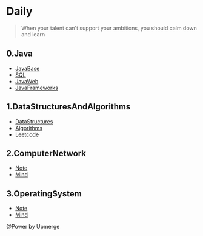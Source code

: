 # Daily

> When your talent can't support your ambitions, you should calm down and learn

## 0.Java

+ [JavaBase](https://github.com/Upmerge/Daily/tree/master/0.Java/0.JavaBase)
+ [SQL](https://github.com/Upmerge/Daily/tree/master/0.Java/1.Sql)
+ [JavaWeb](https://github.com/Upmerge/Daily/tree/master/0.Java/2.JavaWeb)
+ [JavaFrameworks](https://github.com/Upmerge/Daily/tree/master/0.Java/3.JavaFrameworks)

## 1.DataStructuresAndAlgorithms

+ [DataStructures](https://github.com/Upmerge/Daily/tree/master/1.DataStructuresAndAlgorithms/0.DataStructures)
+ [Algorithms](https://github.com/Upmerge/Daily/tree/master/1.DataStructuresAndAlgorithms/1.Algorithms)
+ [Leetcode](https://github.com/Upmerge/Daily/tree/master/1.DataStructuresAndAlgorithms/2.LeetCode/LeetCode/leetcode/src/com/leetcode)

## 2.ComputerNetwork

+ [Note](https://github.com/Upmerge/Daily/tree/master/2.ComputerNetwork/0.Note)
+ [Mind](https://github.com/Upmerge/Daily/tree/master/2.ComputerNetwork/1.Mind)

## 3.OperatingSystem

+ [Note](https://github.com/Upmerge/Daily/tree/master/3.OperatingSystem/0.Note)
+ [Mind](https://github.com/Upmerge/Daily/tree/master/3.OperatingSystem/1.Mind)


@Power by Upmerge